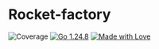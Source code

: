 # Rocket-factory
![Coverage](https://img.shields.io/endpoint?url=https://gist.githubusercontent.com/crafty-ezhik/f553828dd5e906bb409df0b941ee7a0c/raw/coverage.json) [![Go 1.24.8](https://img.shields.io/badge/go-1.24.8-blue)](https://golang.org)
[![Made with Love](https://img.shields.io/badge/Made%20with-%E2%9D%A4-red)](https://github.com/crafty-ezhik/rocket-factory)